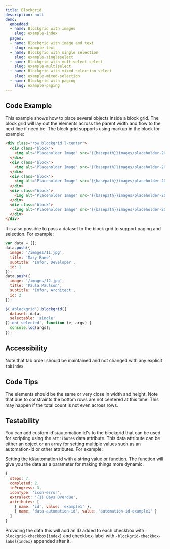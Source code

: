 ```yaml
---
title: Blockgrid
description: null
demo:
  embedded:
  - name: Blockgrid with images
    slug: example-index
  pages:
  - name: Blockgrid with image and text
    slug: example-text
  - name: Blockgrid with single selection
    slug: example-singleselect
  - name: Blockgrid with multiselect select
    slug: example-multiselect
  - name: Blockgrid with mixed selection select
    slug: example-mixed-selection
  - name: Blockgrid with paging
    slug: example-paging
---
```


## Code Example

This example shows how to place several objects inside a block grid. The block grid will lay out the elements across the parent width and flow to the next line if need be. The block grid supports using markup in the block for example:

```html
<div class="row blockgrid l-center">
  <div class="block">
    <img alt="Placeholder Image" src="{{basepath}}images/placeholder-200x200.png"/>
  </div>
  <div class="block">
    <img alt="Placeholder Image" src="{{basepath}}images/placeholder-200x200.png"/>
  </div>
  <div class="block">
    <img alt="Placeholder Image" src="{{basepath}}images/placeholder-200x200.png"/>
  </div>
  <div class="block">
    <img alt="Placeholder Image" src="{{basepath}}images/placeholder-200x200.png"/>
  </div>
  <div class="block">
    <img alt="Placeholder Image" src="{{basepath}}images/placeholder-200x200.png"/>
  </div>
</div>
```

It is also possible to pass a dataset to the block grid to support paging and selection. For example:

```javascript
var data = [];
data.push({
  image: '/images/11.jpg',
  title: 'Mary Pane',
  subtitle: 'Infor, Developer',
  id: 1
});
data.push({
  image: '/images/12.jpg',
  title: 'Paula Paulson',
  subtitle: 'Infor, Architect',
  id: 2
});

$('#blockgrid').blockgrid({
  dataset: data,
  selectable: 'single'
}).on('selected', function (e, args) {
  console.log(args);
});
```

## Accessibility

Note that tab order should be maintained and not changed with any explicit `tabindex`.

## Code Tips

The elements should be the same or very close in width and height. Note that due to constraints the bottom rows are not centered at this time. This may happen if the total count is not even across rows.

## Testability

You can add custom id's/automation id's to the blockgrid that can be used for scripting using the `attributes` data attribute. This data attribute can be either an object or an array for setting multiple values such as an automation-id or other attributes. For example:

Setting the id/automation id with a string value or function. The function will give you the data as a parameter for making things more dynamic.

```js
{
  steps: 7,
  completed: 2,
  inProgress: 3,
  iconType: 'icon-error',
  extraText: '{1} Days Overdue',
  attributes: [
    { name: 'id', value: 'example1' },
    { name: 'data-automation-id', value: 'automation-id-example1' }
  ]
}
```

Providing the data this will add an ID added to each checkbox with `-blockgrid-checkbox{index}` and checkbox-label with `-blockgrid-checkbox-label{index}` appended after it.
